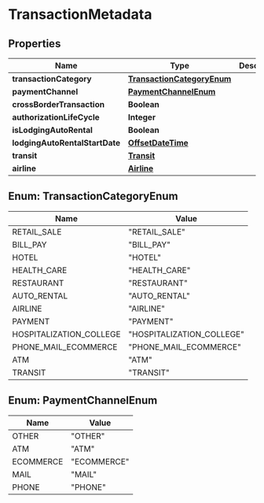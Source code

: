 
# TransactionMetadata

## Properties
Name | Type | Description | Notes
------------ | ------------- | ------------- | -------------
**transactionCategory** | [**TransactionCategoryEnum**](#TransactionCategoryEnum) |  |  [optional]
**paymentChannel** | [**PaymentChannelEnum**](#PaymentChannelEnum) |  |  [optional]
**crossBorderTransaction** | **Boolean** |  |  [optional]
**authorizationLifeCycle** | **Integer** |  |  [optional]
**isLodgingAutoRental** | **Boolean** |  |  [optional]
**lodgingAutoRentalStartDate** | [**OffsetDateTime**](OffsetDateTime.md) |  |  [optional]
**transit** | [**Transit**](Transit.md) |  |  [optional]
**airline** | [**Airline**](Airline.md) |  |  [optional]


<a name="TransactionCategoryEnum"></a>
## Enum: TransactionCategoryEnum
Name | Value
---- | -----
RETAIL_SALE | &quot;RETAIL_SALE&quot;
BILL_PAY | &quot;BILL_PAY&quot;
HOTEL | &quot;HOTEL&quot;
HEALTH_CARE | &quot;HEALTH_CARE&quot;
RESTAURANT | &quot;RESTAURANT&quot;
AUTO_RENTAL | &quot;AUTO_RENTAL&quot;
AIRLINE | &quot;AIRLINE&quot;
PAYMENT | &quot;PAYMENT&quot;
HOSPITALIZATION_COLLEGE | &quot;HOSPITALIZATION_COLLEGE&quot;
PHONE_MAIL_ECOMMERCE | &quot;PHONE_MAIL_ECOMMERCE&quot;
ATM | &quot;ATM&quot;
TRANSIT | &quot;TRANSIT&quot;


<a name="PaymentChannelEnum"></a>
## Enum: PaymentChannelEnum
Name | Value
---- | -----
OTHER | &quot;OTHER&quot;
ATM | &quot;ATM&quot;
ECOMMERCE | &quot;ECOMMERCE&quot;
MAIL | &quot;MAIL&quot;
PHONE | &quot;PHONE&quot;



